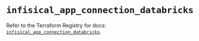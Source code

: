 # `infisical_app_connection_databricks`

Refer to the Terraform Registry for docs: [`infisical_app_connection_databricks`](https://registry.terraform.io/providers/infisical/infisical/0.15.41/docs/resources/app_connection_databricks).
